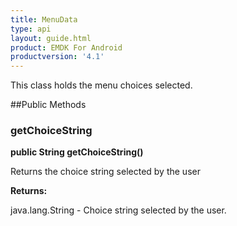 ```yaml
---
title: MenuData
type: api
layout: guide.html
product: EMDK For Android
productversion: '4.1'
---
```



This class holds the menu choices selected.

##Public Methods

### getChoiceString

**public String getChoiceString()**

Returns the choice string selected by the user

**Returns:**

java.lang.String - Choice string selected by the user.












